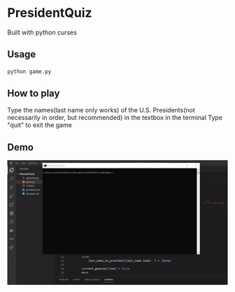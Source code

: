 # PresidentQuiz
Built with python curses

## Usage
```bash
python game.py
```

## How to play
Type the names(last name only works) of the U.S. Presidents(not necessarily in order, but recommended) in the textbox in the terminal
Type "quit" to exit the game

## Demo
![](/demo.gif)

